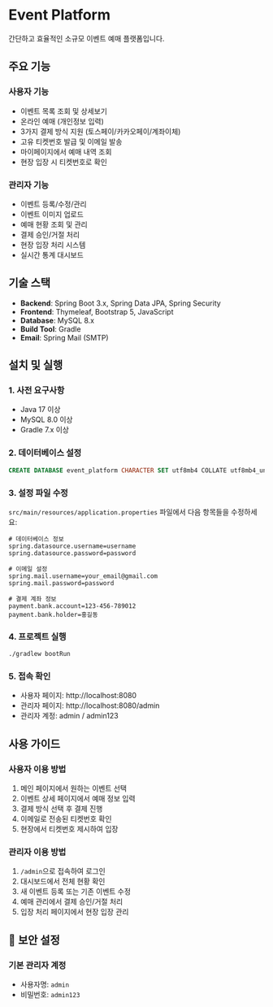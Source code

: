 # Event Platform

간단하고 효율적인 소규모 이벤트 예매 플랫폼입니다.

## 주요 기능

### 사용자 기능
- 이벤트 목록 조회 및 상세보기
- 온라인 예매 (개인정보 입력)
- 3가지 결제 방식 지원 (토스페이/카카오페이/계좌이체)
- 고유 티켓번호 발급 및 이메일 발송
- 마이페이지에서 예매 내역 조회
- 현장 입장 시 티켓번호로 확인

### 관리자 기능
- 이벤트 등록/수정/관리
- 이벤트 이미지 업로드
- 예매 현황 조회 및 관리
- 결제 승인/거절 처리
- 현장 입장 처리 시스템
- 실시간 통계 대시보드

## 기술 스택

- **Backend**: Spring Boot 3.x, Spring Data JPA, Spring Security
- **Frontend**: Thymeleaf, Bootstrap 5, JavaScript
- **Database**: MySQL 8.x
- **Build Tool**: Gradle
- **Email**: Spring Mail (SMTP)

## 설치 및 실행

### 1. 사전 요구사항
- Java 17 이상
- MySQL 8.0 이상
- Gradle 7.x 이상

### 2. 데이터베이스 설정
```sql
CREATE DATABASE event_platform CHARACTER SET utf8mb4 COLLATE utf8mb4_unicode_ci;
```

### 3. 설정 파일 수정
`src/main/resources/application.properties` 파일에서 다음 항목들을 수정하세요:

```properties
# 데이터베이스 정보
spring.datasource.username=username
spring.datasource.password=password

# 이메일 설정
spring.mail.username=your_email@gmail.com
spring.mail.password=password

# 결제 계좌 정보
payment.bank.account=123-456-789012
payment.bank.holder=홍길동
```

### 4. 프로젝트 실행
```bash
./gradlew bootRun
```

### 5. 접속 확인
- 사용자 페이지: http://localhost:8080
- 관리자 페이지: http://localhost:8080/admin
- 관리자 계정: admin / admin123

## 사용 가이드

### 사용자 이용 방법
1. 메인 페이지에서 원하는 이벤트 선택
2. 이벤트 상세 페이지에서 예매 정보 입력
3. 결제 방식 선택 후 결제 진행
4. 이메일로 전송된 티켓번호 확인
5. 현장에서 티켓번호 제시하여 입장

### 관리자 이용 방법
1. `/admin`으로 접속하여 로그인
2. 대시보드에서 전체 현황 확인
3. 새 이벤트 등록 또는 기존 이벤트 수정
4. 예매 관리에서 결제 승인/거절 처리
5. 입장 처리 페이지에서 현장 입장 관리

## 🔐 보안 설정

### 기본 관리자 계정
- 사용자명: `admin`
- 비밀번호: `admin123`

